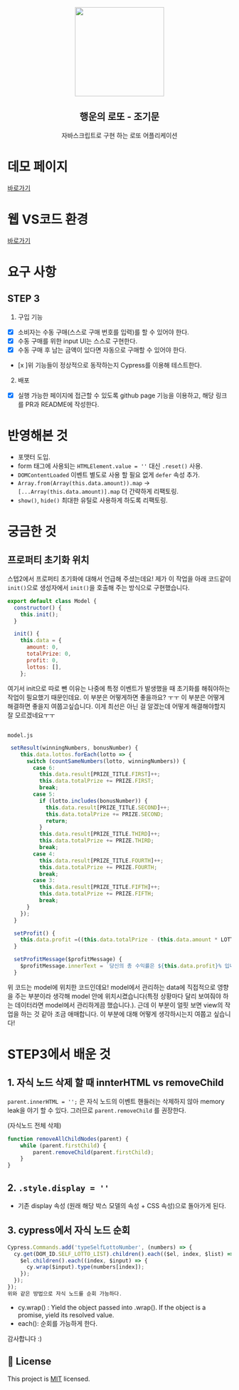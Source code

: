 <p align="middle" >
  <img width="200px;" src="./src/images/lotto_ball.png"/>
</p>
<h2 align="middle">행운의 로또 - 조기문 </h2>
<p align="middle">자바스크립트로 구현 하는 로또 어플리케이션 </p>

# 데모 페이지
[바로가기](https://guymoon.github.io/js-lotto/)
# 웹 VS코드 환경
[바로가기](https://github.dev/guymoon/js-lotto/tree/guymoon-step3)

# 요구 사항

## STEP 3
1) 구입 기능
- [x] 소비자는 수동 구매(스스로 구매 번호를 입력)를 할 수 있어야 한다.
- [x] 수동 구매를 위한 input UI는 스스로 구현한다.
- [x] 수동 구매 후 남는 금액이 있다면 자동으로 구매할 수 있어야 한다.
- [x ]위 기능들이 정상적으로 동작하는지 Cypress를 이용해 테스트한다.
2) 배포
- [x] 실행 가능한 페이지에 접근할 수 있도록 github page 기능을 이용하고, 해당 링크를 PR과 README에 작성한다.

# 반영해본 것
- 포맷터 도입.
- form 태그에 사용되는 `HTMLElement.value = ''` 대신 `.reset()` 사용.
- `DOMContentLoaded` 이벤트 별도로 사용 할 필요 없게 `defer` 속성 추가.
- `Array.from(Array(this.data.amount)).map` -> `[...Array(this.data.amount)].map` 더 간략하게 리팩토링.
- `show()`, `hide()` 최대한 유틸로 사용하게 하도록 리팩토링.

# 궁금한 것
## 프로퍼티 초기화 위치 
스텝2에서 프로퍼티 초기화에 대해서 언급해 주셨는데요! 제가 이 작업을 아래 코드같이 `init()`으로 생성자에서 `init()`을 호출해 주는 방식으로 구현했습니다. 
```js
export default class Model {
  constructor() {
    this.init();
  }

  init() {
    this.data = {
      amount: 0,
      totalPrize: 0,
      profit: 0,
      lottos: [],
    };
```
여기서 init으로 따로 뺀 이유는 나중에 특정 이벤트가 발생했을 때 초기화를 해줘야하는 작업이 필요했기 때문인데요. 이 부분은 어떻게하면 좋을까요? ㅜㅜ 이 부분은 어떻게 해결하면 좋을지 여쭙고싶습니다. 이게 최선은 아닌 걸 알겠는데 어떻게 해결해야할지 잘 모르겠네요ㅜㅜ 

## 
`model.js`
```js
 setResult(winningNumbers, bonusNumber) {
    this.data.lottos.forEach(lotto => {
      switch (countSameNumbers(lotto, winningNumbers)) {
        case 6:
          this.data.result[PRIZE_TITLE.FIRST]++;
          this.data.totalPrize += PRIZE.FIRST;
          break;
        case 5:
          if (lotto.includes(bonusNumber)) {
            this.data.result[PRIZE_TITLE.SECOND]++;
            this.data.totalPrize += PRIZE.SECOND;
            return;
          }
          this.data.result[PRIZE_TITLE.THIRD]++;
          this.data.totalPrize += PRIZE.THIRD;
          break;
        case 4:
          this.data.result[PRIZE_TITLE.FOURTH]++;
          this.data.totalPrize += PRIZE.FOURTH;
          break;
        case 3:
          this.data.result[PRIZE_TITLE.FIFTH]++;
          this.data.totalPrize += PRIZE.FIFTH;
          break;
      }
    });
  }

  setProfit() {
    this.data.profit =((this.data.totalPrize - (this.data.amount * LOTTO_PRICE)) / (this.data.amount * LOTTO_PRICE)) * 100;
  }

  setProfitMessage($profitMessage) {
    $profitMessage.innerText = `당신의 총 수익률은 ${this.data.profit}% 입니다.`;
  }
```
위 코드는 model에 위치한 코드인데요! model에서 관리하는 data에 직접적으로 영향을 주는 부분이라 생각해 model 안에 위치시켰습니다(특정 상황마다 달리 보여줘야 하는 데이터라면 model에서 관리하게끔 했습니다.). 근데 이 부분이 얼핏 보면 view의 작업을 하는 것 같아 조금 애매합니다. 이 부분에 대해 어떻게 생각하시는지 여쭙고 싶습니다! 

# STEP3에서 배운 것 
## 1. 자식 노드 삭제 할 때 innterHTML vs removeChild
`parent.innerHTML = '';` 은 자식 노드의 이벤트 핸들러는 삭제하지 않아 memory leak을 야기 할 수 있다. 그러므로 `parent.removeChild` 를 권장한다. 

(자식노드 전체 삭제)
```js
function removeAllChildNodes(parent) {
    while (parent.firstChild) {
        parent.removeChild(parent.firstChild);
    }
}
```

## 2. `.style.display = ''`
- 기존 display 속성 (원래 해당 박스 모델의 속성 + CSS 속성)으로 돌아가게 된다.

## 3. cypress에서 자식 노드 순회
```js
Cypress.Commands.add('typeSelfLottoNumber', (numbers) => {
  cy.get(DOM_ID.SELF_LOTTO_LIST).children().each(($el, index, $list) => {
    $el.children().each((index, $input) => {
      cy.wrap($input).type(numbers[index]);
    });
  });
});
위와 같은 방법으로 자식 노드를 순회 가능하다.
```
- cy.wrap() : Yield the object passed into .wrap(). If the object is a promise, yield its resolved value.
- each(): 순회를 가능하게 한다. 

감사합니다 :) 


## 📝 License

This project is [MIT](https://github.com/next-step/js-lotto/blob/main/LICENSE) licensed.
